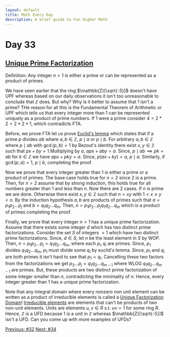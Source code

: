 ```yaml
---
layout: default
title: Math Every Day
description: A brief guide to Fun Higher Math
---
```

# Day 33

## [Unique Prime Factorization](https://en.wikipedia.org/wiki/Fundamental_theorem_of_arithmetic)

Definition: Any integer $n>1$ is either a prime or can be represented as a product of primes.

We have seen earlier that the ring $\mathbb{Z}[\sqrt{-5}]$ doesn't have UPF whereas based on our daily observations it isn't too unreasonable to conclude that $\mathbb{Z}$ does. But why? Why is it better to assume that $1$ isn't a prime? THe reason for all this is the Fundamental Theorem of Arithmetic or UPF which tells us that every integer more than $1$ can be represented uniquely as a product of prime numbers. If $1$ were a prime consider $4=2\ast 2=2\ast 2\ast 1$, which contradicts FTA. 

Before, we prove FTA let us prove [Euclid's lemma](https://en.wikipedia.org/wiki/Euclid%27s_lemma) which states that if a prime $p$ divides $ab$ where $a,b\in \mathbb{Z}$, $p\mid a$ or $p\mid b$. For arbitrary $a,b\in \mathbb{Z}$ where $p\mid ab$ with $\gcd(p,b)=1$ by Bezout's identity there exist $x,y\in \mathbb{Z}$ such that $px+by=1$.Multiplying by $a$, $apx+aby=a$. Since,  $p\mid ab \implies pk=ab$ for $k\in \mathbb{Z}$ we have $apx+pky=a$. Since, $p(ax+ky)=a$, $p\mid a$. Similarly, if $\gcd(p,a)=1$, $p\mid b$, completing the proof.

Now we prove that every integer greater than 1 is either a prime or a product of primes. The base case holds true for $n=2$ since $2$ is a prime. Then, for $n>2$ assume that by strong induction, this holds true for all numbers greater than $1$ and less than $n$. Now there are 2 cases. If $n$ is prime we are done. Otherwise there exist $x,y\in \mathbb{Z}$ such that $n=xy$ with $1<x\leq y <n$. By the induction hypothesis $a,b$ are products of primes such that $a=p_1p_2\ldots p_j$ and $b=q_1q_2\ldots q_m$. Then, $n=p_1p_2\ldots p_jq_1q_2\ldots q_m$ which is a product of primes completing the proof.

Finally, we prove that every integer $n>1$ has a unique prime factorization. Assume that there exists some integer $d$ which has two distinct prime factorizations. Consider the set $S$ of integers $>1$ which have two distinct prime factorizations. Since, $d\in S$, let $n$ be the least element in $S$ by WOP. Then, $n=p_1p_2\ldots p_j= q_1q_2\ldots q_m$, where each $p_i,q_i$ are primes. Since, $p_1$ divides $q_1q_2\ldots q_m$, $p_1$ must divide some $q_i$ by euclid's lemma. Since, $p_1$ and $q_i$ are both primes it isn't hard to see that $p_1=q_i$. Cancelling these two factors from the factorizations we get $p_2\ldots p_j= q_1q_2\ldots q_{m-1}$ where WLOG $q_1q_2\ldots q_{m-1}$ are primes. But, these products are two distinct prime factorization of some integer smaller than $n$, contradicting the minimality of $n$. Hence, every integer greater than $1$ has a unique prime factorization.

Note that any integral domain where every nonzero non unit element can be written as a product of irreducible elements is called a [Unique Factorization Domain](https://en.wikipedia.org/wiki/Unique_factorization_domain)! [Irreducible elements](https://en.wikipedia.org/wiki/Irreducible_element) are elements that can't be products of two non-unit elements. Units are elements $u,v\in R$ s.t. $uv=1$ for some ring $R$. Hence, $\mathbb{Z}$ is a UFD because $1$ is a unit in $\mathbb{Z}$ whereas  $\mathbb{Z}[\sqrt{-5}]$  isn't a UFD.  Can you come up with more examples of UFDs?









<div class="day-nav-wrapper">
  <a href="./day32.html" class="day-nav__link">Previous: #32</a>
  <a href="./day34.html" class="day-nav__link">Next: #34</a>
</div>